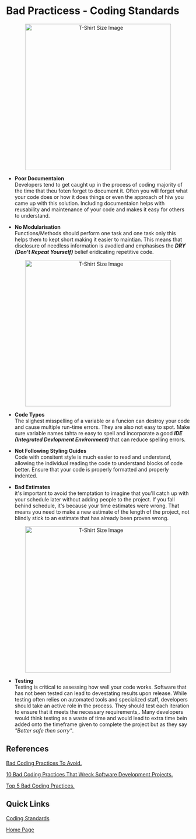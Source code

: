 # Bad Practicess - Coding Standards


<p align="center">
<img src="https://www.docupile.com/wp-content/uploads/2018/10/poor-documentation.jpg" alt="T-Shirt Size Image" width="400">
<p>


* **Poor Documentaion**  
Developers tend to get caught up in the process of coding majority of the time that theu foten forget to document it. Often you will forget what your code does or how it does things or even the approach of hiw you came up with this solution. Including documentaion helps with reusability and maintenance of your code and makes it easy for others to understand.

* **No Modularisation**  
Functions/Methods should perform one task and one task only this helps them to kept short making it easier to maintian. This means that disclosure of needless information is avodied and emphasises the __*DRY (Don't Repeat Yourself)*__ belief eridicating repetitive code.

<p align="center">
<img src="https://automationpanda.files.wordpress.com/2017/04/9083244097_5d44793865_z-640x360.jpg?w=620" alt="T-Shirt Size Image" width="400">
<p>


* **Code Typos**  
The slighest misspelling of a variable or a funcion can destroy your code and cause multiple run-time errors. They are also not easy to spot. Make sure variable names tahta re easy to spell and incorporate a good __*IDE (Integrated Devlopment Environment)*__ that can reduce spelling errors.

* **Not Following Styling Guides**  
 Code with consitent style is much easier to read and understand, allowing the individual reading the code to understand blocks of code better. Ensure that your code is properly formatted and properly indented.

* **Bad Estimates**  
it's important to avoid the temptation to imagine that you'll catch up with your schedule later without adding people to the project. If you fall behind schedule, it's because your time estimates were wrong. That means you need to make a new estimate of the length of the project, not blindly stick to an estimate that has already been proven wrong.

<p align="center">
<img src="https://miro.medium.com/max/3840/1*AjI-6OHQ_MHw1XGfOEvPtg.jpeg" alt="T-Shirt Size Image" width="400">
<p>


 * **Testing**  
Testing is critical to assessing how well your code works. Software that has not been tested can lead to devestating results upon release. While testing often relies on automated tools and specialized staff, developers should take an active role in the process. They should test each iteration to ensure that it meets the necessary requirements,. Many developers would think testing as a waste of time and would lead to extra time bein added onto the timeframe given to complete the project but as they say _"Better safe then sorry"_.

## References

[Bad Coding Practices To Avoid.](https://searchsoftwarequality.techtarget.com/answer/What-are-some-bad-coding-practices-to-avoid)

[10 Bad Coding Practices That Wreck Software Development Projects.](https://www.cio.com/article/2448952/10-bad-coding-practices-that-wreck-software-development-projects.html)

[Top 5 Bad Coding Practices.](https://dev.to/blarzhernandez/top-5-bad-coding-practices-avoid-them-to-all-costs-2ab3)

## Quick Links
[Coding Standards](../../coding-standards/CodingStandards.md)

[Home Page](../../ProjectPlan.md)